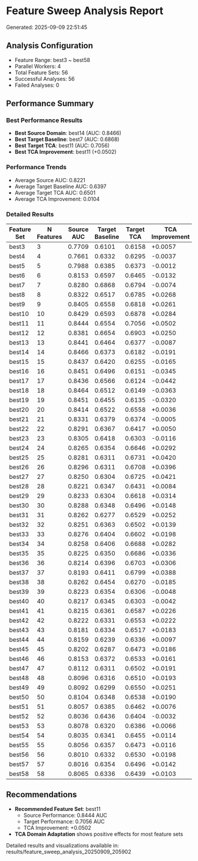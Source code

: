 # Feature Sweep Analysis Report

Generated: 2025-09-09 22:51:45

## Analysis Configuration

- Feature Range: best3 ~ best58
- Parallel Workers: 4
- Total Feature Sets: 56
- Successful Analyses: 56
- Failed Analyses: 0

## Performance Summary

### Best Performance Results

- **Best Source Domain**: best14 (AUC: 0.8466)
- **Best Target Baseline**: best7 (AUC: 0.6868)
- **Best Target TCA**: best11 (AUC: 0.7056)
- **Best TCA Improvement**: best11 (+0.0502)

### Performance Trends

- Average Source AUC: 0.8221
- Average Target Baseline AUC: 0.6397
- Average Target TCA AUC: 0.6501
- Average TCA Improvement: 0.0104

### Detailed Results

| Feature Set | N Features | Source AUC | Target Baseline | Target TCA | TCA Improvement |
|-------------|------------|------------|-----------------|------------|-----------------|
| best3 | 3 | 0.7709 | 0.6101 | 0.6158 | +0.0057 |
| best4 | 4 | 0.7661 | 0.6332 | 0.6295 | -0.0037 |
| best5 | 5 | 0.7988 | 0.6385 | 0.6373 | -0.0012 |
| best6 | 6 | 0.8153 | 0.6597 | 0.6465 | -0.0132 |
| best7 | 7 | 0.8280 | 0.6868 | 0.6794 | -0.0074 |
| best8 | 8 | 0.8322 | 0.6517 | 0.6785 | +0.0268 |
| best9 | 9 | 0.8405 | 0.6558 | 0.6818 | +0.0261 |
| best10 | 10 | 0.8429 | 0.6593 | 0.6878 | +0.0284 |
| best11 | 11 | 0.8444 | 0.6554 | 0.7056 | +0.0502 |
| best12 | 12 | 0.8381 | 0.6654 | 0.6903 | +0.0250 |
| best13 | 13 | 0.8441 | 0.6464 | 0.6377 | -0.0087 |
| best14 | 14 | 0.8466 | 0.6373 | 0.6182 | -0.0191 |
| best15 | 15 | 0.8437 | 0.6420 | 0.6255 | -0.0165 |
| best16 | 16 | 0.8451 | 0.6496 | 0.6151 | -0.0345 |
| best17 | 17 | 0.8436 | 0.6566 | 0.6124 | -0.0442 |
| best18 | 18 | 0.8464 | 0.6512 | 0.6149 | -0.0363 |
| best19 | 19 | 0.8451 | 0.6455 | 0.6135 | -0.0320 |
| best20 | 20 | 0.8414 | 0.6522 | 0.6558 | +0.0036 |
| best21 | 21 | 0.8331 | 0.6379 | 0.6374 | -0.0005 |
| best22 | 22 | 0.8291 | 0.6367 | 0.6417 | +0.0050 |
| best23 | 23 | 0.8305 | 0.6418 | 0.6303 | -0.0116 |
| best24 | 24 | 0.8265 | 0.6354 | 0.6646 | +0.0292 |
| best25 | 25 | 0.8281 | 0.6311 | 0.6731 | +0.0420 |
| best26 | 26 | 0.8296 | 0.6311 | 0.6708 | +0.0396 |
| best27 | 27 | 0.8250 | 0.6304 | 0.6725 | +0.0421 |
| best28 | 28 | 0.8221 | 0.6347 | 0.6431 | +0.0084 |
| best29 | 29 | 0.8233 | 0.6304 | 0.6618 | +0.0314 |
| best30 | 30 | 0.8288 | 0.6348 | 0.6496 | +0.0148 |
| best31 | 31 | 0.8262 | 0.6277 | 0.6529 | +0.0252 |
| best32 | 32 | 0.8251 | 0.6363 | 0.6502 | +0.0139 |
| best33 | 33 | 0.8276 | 0.6404 | 0.6602 | +0.0198 |
| best34 | 34 | 0.8258 | 0.6406 | 0.6688 | +0.0282 |
| best35 | 35 | 0.8225 | 0.6350 | 0.6686 | +0.0336 |
| best36 | 36 | 0.8214 | 0.6396 | 0.6703 | +0.0306 |
| best37 | 37 | 0.8193 | 0.6411 | 0.6799 | +0.0388 |
| best38 | 38 | 0.8262 | 0.6454 | 0.6270 | -0.0185 |
| best39 | 39 | 0.8223 | 0.6354 | 0.6306 | -0.0048 |
| best40 | 40 | 0.8217 | 0.6345 | 0.6303 | -0.0042 |
| best41 | 41 | 0.8215 | 0.6361 | 0.6587 | +0.0226 |
| best42 | 42 | 0.8222 | 0.6331 | 0.6553 | +0.0222 |
| best43 | 43 | 0.8181 | 0.6334 | 0.6517 | +0.0183 |
| best44 | 44 | 0.8159 | 0.6239 | 0.6336 | +0.0097 |
| best45 | 45 | 0.8202 | 0.6287 | 0.6473 | +0.0186 |
| best46 | 46 | 0.8153 | 0.6372 | 0.6533 | +0.0161 |
| best47 | 47 | 0.8112 | 0.6311 | 0.6502 | +0.0191 |
| best48 | 48 | 0.8096 | 0.6316 | 0.6510 | +0.0193 |
| best49 | 49 | 0.8092 | 0.6299 | 0.6550 | +0.0251 |
| best50 | 50 | 0.8104 | 0.6348 | 0.6538 | +0.0190 |
| best51 | 51 | 0.8057 | 0.6385 | 0.6462 | +0.0076 |
| best52 | 52 | 0.8036 | 0.6436 | 0.6404 | -0.0032 |
| best53 | 53 | 0.8078 | 0.6320 | 0.6386 | +0.0066 |
| best54 | 54 | 0.8035 | 0.6341 | 0.6455 | +0.0114 |
| best55 | 55 | 0.8056 | 0.6357 | 0.6473 | +0.0116 |
| best56 | 56 | 0.8010 | 0.6332 | 0.6530 | +0.0198 |
| best57 | 57 | 0.8016 | 0.6354 | 0.6496 | +0.0142 |
| best58 | 58 | 0.8065 | 0.6336 | 0.6439 | +0.0103 |

## Recommendations

- **Recommended Feature Set**: best11
  - Source Performance: 0.8444 AUC
  - Target Performance: 0.7056 AUC
  - TCA Improvement: +0.0502
- **TCA Domain Adaptation** shows positive effects for most feature sets

Detailed results and visualizations available in: results/feature_sweep_analysis_20250909_205902